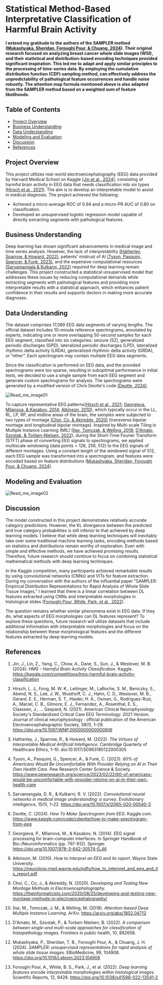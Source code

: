 # Statistical Method-Based Interpretative Classification of Harmful Brain Activity

**I extend my gratitude to the authors of the SAMPLER method ([Mukashyaka, Sheridan, Foroughi Pour, & Chuang, 2024](#ref12)). Their original research focused on analyzing breast cancer whole slide images (WSI), and their statistical and distribution-based encoding techniques provided significant inspiration. This led me to adapt and apply similar principles to the processing of time-series data. By employing the cumulative distribution function (CDF) sampling method,  can effectively address the unpredictability of pathological feature occurrences and handle noise robustly. The attention map formula mentioned above is also adapted from the SAMPLER method based on a weighted sum of feature likelihoods.**

## Table of Contents
- [Project Overview](#project-overview)
- [Business Understanding](#business-understanding)
- [Data Understanding](#data-understanding)
- [Modeling and Evaluation](#modeling-and-evaluation)
- [Discussion](#discussion)
- [References](#references)

## Project Overview
This project utilizes real-world electroencephalography (EEG) data provided by Harvard Medical School on Kaggle [(Jin et al., 2024)](#ref1), consisting of harmful brain activity in EEG data that needs classification into six types [(Hirsch et al., 2021)](#ref2). The aim is to develop an interpretable model to assist in medical diagnosis. The project achieved the following:
- Achieved a micro-average ROC of 0.94 and a micro-PR AUC of 0.80 on classification.
- Developed an unsupervised logistic regression model capable of directly extracting segments with pathological features.


## Business Understanding
Deep learning has shown significant advancements in medical image and time series analysis. However, the lack of interpretability [(Hatherley, Sparrow, & Howard, 2022)](#ref3), patients' mistrust of AI [(Tyson, Pasquini, Spencer, & Funk, 2023)](#ref4), and the expensive computational resources [(Sarvamangala & Kulkarni, 2022)](#ref5) required for deep learning remain challenges. This project constructed a statistical unsupervised model that addresses these issues by reducing computational demands while extracting segments with pathological features and providing more interpretable results with a statistical approach, which enhances patient confidence in their results and supports doctors in making more accurate diagnoses.

## Data Understanding
The dataset comprises 17,089 EEG data segments of varying lengths. The official dataset includes 10-minute reference spectrograms, annotated by experts, indicating one or more overlapping 50-second samples for each EEG segment, classified into six categories: seizure (SZ), generalized periodic discharges (GPD), lateralized periodic discharges (LPD), lateralized rhythmic delta activity (LRDA), generalized rhythmic delta activity (GRDA), or “other”. Each spectrogram may contain multiple EEG data segments.

Since the classification is performed on EEG data, and the provided spectrograms were too sparse, resulting in suboptimal performance in initial tests, we decided to use a single sample from each EEG segment and generate custom spectrograms for analysis. The spectrograms were generated by a modified version of Chris Deotte's code [(Deotte, 2024)](#ref6).

![Read_me_image01](assets/Read_me_image01.jpg)

To capture representative EEG patterns([Hirsch et al., 2021](#ref2);  [Georgieva, Milanova, & Kasabov, 2014](#ref7); [Atkinson, 2010](#ref8)), which typically occur in the LL, RL, LP, RP, and midline areas of the brain, the samples were subjected to two types of montage [(Choi, Co, & Akireddy, 2020)](#ref9) (transverse bipolar montage and longitudinal bipolar montage). Inspired by Multi-scale Tiling in Multiple Instance Learning (MIL) ([Ilse, Tomczak, & Welling, 2018](#ref10); [D'Amato, Szostak, & Torben-Nielsen, 2022](#ref11)), during the Short-Time Fourier Transform (STFT) phase of converting EEG signals to spectrograms, we applied multiscale windowing (data points = 128, 256, 512) to the EEG signals of different montages. Using a constant length of the windowed signal of 512, each EEG sample was transformed into a spectrogram, and features were encoded based on feature distributions ([Mukashyaka, Sheridan, Foroughi Pour, & Chuang, 2024](#ref12)).


## Modeling and Evaluation

![Read_me_image02](assets/Read_me_image02.jpg)

## Discussion
The model constructed in this project demonstrates relatively accurate category predictions. However, the KL divergence between the predicted and true category probabilities is still inferior to that achieved by deep learning models. I believe that while deep learning techniques will inevitably take over some traditional machine learning tasks, encoding methods based on statistics and distributions remain worthy of exploration. Even with simple and effective methods, we have achieved promising results. Therefore, future research should continue to focus on combining statistical mathematical methods with deep learning techniques.

In the Kaggle competition, many participants achieved remarkable results by using convolutional networks (CNNs) and VITs for feature extraction. During my conversation with the authors of the influential paper "SAMPLER: Empirical Distribution Representations for Rapid Analysis of Whole Slide Tissue Images," I learned that there is a linear correlation between DL features extracted using CNNs and interpretable morphologies in histological slides ([Foroughi Pour, White, Park, et al., 2022](#ref13)). 

The question remains whether similar phenomena exist in EEG data. If they do, what aspects of EEG morphologies can DL features represent? To explore these questions, future research will utilize datasets that include additional information with interpretable morphologies and focus on the relationship between these morphological features and the different features extracted by deep learning models.

## References

1. <a name="ref1"></a> Jin, J., Lin, Z., Yang, C., Chow, A., Dane, S., Sun, J., & Westover, M. B. (2024). *HMS - Harmful Brain Activity Classification*. Kaggle. https://kaggle.com/competitions/hms-harmful-brain-activity-classification

2. <a name="ref2"></a>Hirsch, L. J., Fong, M. W. K., Leitinger, M., LaRoche, S. M., Beniczky, S., Abend, N. S., Lee, J. W., Wusthoff, C. J., Hahn, C. D., Westover, M. B., Gerard, E. E., Herman, S. T., Haider, H. A., Osman, G., Rodriguez-Ruiz, A., Maciel, C. B., Gilmore, E. J., Fernandez, A., Rosenthal, E. S., Claassen, J., … Gaspard, N. (2021). American Clinical Neurophysiology Society's Standardized Critical Care EEG Terminology: 2021 Version. Journal of clinical neurophysiology : official publication of the American Electroencephalographic Society, 38(1), 1–29. https://doi.org/10.1097/WNP.0000000000000806

3. <a name="ref3"></a>Hatherley, J., Sparrow, R., & Howard, M. (2022). *The Virtues of Interpretable Medical Artificial Intelligence*. Cambridge Quarterly of Healthcare Ethics, 1–10. doi:10.1017/S0963180122000305

4. <a name="ref4"></a>Tyson, A., Pasquini, G., Spencer, A., & Funk, C. (2023). *60% of Americans Would Be Uncomfortable With Provider Relying on AI in Their Own Health Care*. Pew Research Center Science & Society. https://www.pewresearch.org/science/2023/02/22/60-of-americans-would-be-uncomfortable-with-provider-relying-on-ai-in-their-own-health-care

5. <a name="ref5"></a>Sarvamangala, D. R., & Kulkarni, R. V. (2022). *Convolutional neural networks in medical image understanding: a survey*. Evolutionary intelligence, 15(1), 1–22. https://doi.org/10.1007/s12065-020-00540-3

6. <a name="ref6"></a> Deotte, C. (2024). *How To Make Spectrogram from EEG*. Kaggle.com. https://www.kaggle.com/code/cdeotte/how-to-make-spectrogram-from-eeg

7. <a name="ref7"></a>Georgieva, P., Milanova, M., & Kasabov, N. (2014). EEG signal processing for brain–computer interfaces. In Springer Handbook of Bio-/Neuroinformatics (pp. 797-812). Springer. https://doi.org/10.1007/978-3-642-30574-0_46

8. <a name="ref8"></a>Atkinson, M. (2010). *How to interpret an EEG and its report*. Wayne State University. https://neurology.med.wayne.edu/pdfs/how_to_interpret_and_eeg_and_its_report.pdf

9. Choi, C., Co, J., & Akireddy, N. (2020). *Developing and Testing New Montage Methods in Electroencephalography*. https://theinformaticists.com/2020/08/25/developing-and-testing-new-montage-methods-in-electroencephalography/

10. <a name="ref10"></a>Ilse, M., Tomczak, J. M., & Welling, M. (2018). *Attention-based Deep Multiple Instance Learning*. ArXiv. https://arxiv.org/abs/1802.04712

11. <a name="ref11"></a>D'Amato, M., Szostak, P., & Torben-Nielsen, B. (2022). *A comparison between single-and multi-scale approaches for classification of histopathology images*. Frontiers in public health, 10, 892658.

12. <a name="ref12"></a>Mukashyaka, P., Sheridan, T. B., Foroughi Pour, A., & Chuang, J. H. (2024). *SAMPLER: unsupervised representations for rapid analysis of whole slide tissue images*. EBioMedicine, 99, 104908. https://doi.org/10.1016/j.ebiom.2023.104908 

13. <a name="ref13"></a>Foroughi Pour, A., White, B. S., Park, J., et al. (2022). *Deep learning features encode interpretable morphologies within histological images*. Scientific Reports, 12, 9428. https://doi.org/10.1038/s41598-022-13541-2
